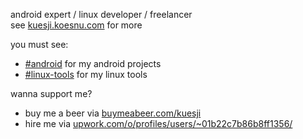 android expert / linux developer / freelancer </br>
see [kuesji.koesnu.com](https://kuesji.koesnu.com) for more

you must see:
- [#android](https://github.com/kuesji/kuesji/blob/master/android.md) for my android projects
- [#linux-tools](https://github.com/kuesji/kuesji/blob/master/linux-tools.md) for my linux tools

wanna support me?
- buy me a beer via [buymeabeer.com/kuesji](https://buymeabeer.com/kuesji)
- hire me via [upwork.com/o/profiles/users/~01b22c7b86b8ff1356/](https://www.upwork.com/o/profiles/users/~01b22c7b86b8ff1356/)
